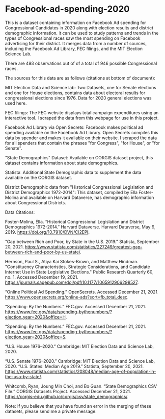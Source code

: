 # Facebook-ad-spending-2020
This is a dataset containing information on Facebook Ad spending for Congressional Candidates in 2020 along with election results and district demographic information. It can be used to study patterns and trends in the types of Congressional races saw the most spending on Facebook advertising for their district. It merges data from a number of sources, including the Facebook Ad Library, FEC filings, and the MIT Election Science Lab.

There are 493 observations out of of a total of 946 possible Congressional races.

The sources for this data are as follows (citations at bottom of document):

MIT Election Data and Science lab: Two Datasets, one for Senate elections and one for House elections, contains data about electoral results for congressional elections since 1976. Data for 2020 general elections was used here.

FEC filings: The FEC website displays total campaign expenditures using an interactive tool. I scraped the data from this webpage for use in this project.

Facebook Ad Library via Open Secrets: Facebook makes political ad spending available on the Facebook Ad Library. Open Secrets compiles this data by spender and makes it available on their website. I scraped the data for all spenders that contain the phrases "for Congress", "for House", or "for Senate".

"State Demographics" Dataset: Available on CORGIS dataset project, this dataset contains information about state demographics.

Statista: Additional State Demographic data to supplement the data available on the CORGIS dataset.

District Demographic data from "Historical Congressional Legislation and District Demographics 1972-2014": This dataset, compiled by Ella Foster-Molina and available on Harvard Dataverse, has demographic information about Congressional Districts.


Data Citations:

Foster-Molina, Ella. “Historical Congressional Legislation and District Demographics 1972-2014.” Harvard Dataverse. Harvard Dataverse, May 9, 2019. https://doi.org/10.7910/DVN/CI2EPI. 

“Gap between Rich and Poor, by State in the U.S. 2019.” Statista, September 20, 2021. https://www.statista.com/statistics/227249/greatest-gap-between-rich-and-poor-by-us-state/. 


Hernson, Paul S., Atiya Kai Stokes-Brown, and Matthew Hindman. "Constituency Characteristics, Strategic Considerations, and Candidate Internet Use in State Legislative Elections." Public Research Quarterly 60, no. 1. Accessed December 19, 2021. https://journals.sagepub.com/doi/pdf/10.1177/1065912906298527.

“Online Political Ad Spending.” OpenSecrets. Accessed December 21, 2021. https://www.opensecrets.org/online-ads?sort=fb_total_desc. 

“Spending: By the Numbers.” FEC.gov. Accessed December 21, 2021. https://www.fec.gov/data/spending-bythenumbers/?election_year=2020&office=H. 

“Spending: By the Numbers.” FEC.gov. Accessed December 21, 2021. https://www.fec.gov/data/spending-bythenumbers/?election_year=2020&office=S.

“U.S. House 1976–2020.” Cambridge: MIT Election Data and Science Lab, 2020. 

“U.S. Senate 1976–2020.” Cambridge: MIT Election Data and Science Lab, 2020. 
“U.S. States: Median Age 2019.” Statista, September 20, 2021. https://www.statista.com/statistics/208048/median-age-of-population-in-the-usa-by-state/.

Whitcomb, Ryan, Joung Min Choi, and Bo Guan. “State Demographics CSV File.” CORGIS Datasets Project. Accessed December 21, 2021. https://corgis-edu.github.io/corgis/csv/state_demographics/. 


Note: If you believe that you have found an error in the merging of these datasets, please send me a private message.
